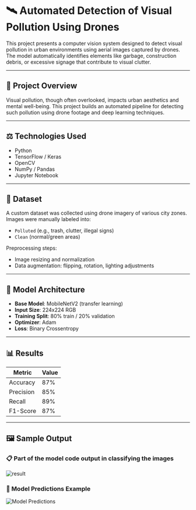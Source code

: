 # 🛰️ Automated Detection of Visual Pollution Using Drones

This project presents a computer vision system designed to detect visual pollution in urban environments using aerial images captured by drones. The model automatically identifies elements like garbage, construction debris, or excessive signage that contribute to visual clutter.

---

## 🧠 Project Overview

Visual pollution, though often overlooked, impacts urban aesthetics and mental well-being. This project builds an automated pipeline for detecting such pollution using drone footage and deep learning techniques.

---

## ⚖️ Technologies Used

- Python  
- TensorFlow / Keras  
- OpenCV  
- NumPy / Pandas  
- Jupyter Notebook  

---

## 📂 Dataset

A custom dataset was collected using drone imagery of various city zones. Images were manually labeled into:
- `Polluted` (e.g., trash, clutter, illegal signs)
- `Clean` (normal/green areas)

Preprocessing steps:
- Image resizing and normalization  
- Data augmentation: flipping, rotation, lighting adjustments  

---

## 🧠 Model Architecture

- **Base Model**: MobileNetV2 (transfer learning)  
- **Input Size**: 224x224 RGB  
- **Training Split**: 80% train / 20% validation  
- **Optimizer**: Adam  
- **Loss**: Binary Crossentropy  

---

## 📊 Results

| Metric    | Value |
|-----------|-------|
| Accuracy  | 87%   |
| Precision | 85%   |
| Recall    | 89%   |
| F1-Score  | 87%   |

---

## 🖼️ Sample Output

### 📋 Part of the model code output in classifying the images
![result](my-portfolio/result1.png)

### 🧠 Model Predictions Example  
![Model Predictions](my-portfolio/result2.png)




